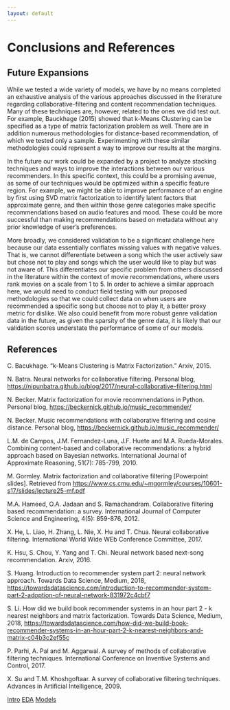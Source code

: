```yaml
---
layout: default
---
```


# Conclusions and References

## Future Expansions

While we tested a wide variety of models, we have by no means completed an exhaustive analysis of the various approaches discussed in the literature regarding collaborative-filtering and content recommendation techniques. Many of these techniques are, however, related to the ones we did test out. For example, Bauckhage (2015) showed that k-Means Clustering can be specified as a type of matrix factorization problem as well. There are in addition numerous methodologies for distance-based recommendation, of which we tested only a sample. Experimenting with these similar methodologies could represent a way to improve our results at the margins.

In the future our work could be expanded by a project to analyze stacking techniques and ways to improve the interactions between our various recommenders. In this specific context, this could be a promising avenue, as some of our techniques would be optimized within a specific feature region. For example, we might be able to improve performance of an engine by first using SVD matrix factorization to identify latent factors that approximate genre, and then within those genre categories make specific recommendations based on audio features and mood. These could be more successful than making recommendations based on metadata without any prior knowledge of user’s preferences.

More broadly, we considered validation to be a significant challenge here because our data essentially conflates missing values with negative values. That is, we cannot differentiate between a song which the user actively saw but chose not to play and songs which the user would like to play but was not aware of. This differentiates our specific problem from others discussed in the literature within the context of movie recommendations, where users rank movies on a scale from 1 to 5. In order to achieve a similar approach here, we would need to conduct field testing with our proposed methodologies so that we could collect data on when users are recommended a specific song but choose not to play it, a better proxy metric for dislike. We also could benefit from more robust genre validation data in the future, as given the sparsity of the genre data, it is likely that our validation scores understate the performance of some of our models.

## References
C. Bacukhage. “k-Means Clustering is Matrix Factorization.” Arxiv, 2015.

N. Batra. Neural networks for collaborative filtering. Personal blog, https://nipunbatra.github.io/blog/2017/neural-collaborative-filtering.html

N. Becker. Matrix factorization for movie recommendations in Python. Personal blog, https://beckernick.github.io/music_recommender/

N. Becker. Music recommendations with collaborative filtering and cosine distance. Personal blog, https://beckernick.github.io/music_recommender/

L.M. de Campos, J.M. Fernandez-Luna, J.F. Huete and M.A. Rueda-Morales. Combining content-based and collaborative recommendations: a hybrid approach based on Bayesian networks. International Journal of Approximate Reasoning, 51(7): 785-799, 2010.

M. Gormley. Matrix factorization and collaborative filtering [Powerpoint slides]. Retrieved from https://www.cs.cmu.edu/~mgormley/courses/10601-s17/slides/lecture25-mf.pdf

M.A. Hameed, O.A. Jadaan and S. Ramachandram. Collaborative filtering based recommendation: a survey. International Journal of Computer Science and Engineering, 4(5): 859-876, 2012.

X. He, L. Liao, H. Zhang, L. Nie, X. Hu and T. Chua. Neural collaborative filtering. International World Wide WEb Conference Committee, 2017.

K. Hsu, S. Chou, Y. Yang and T. Chi. Neural network based next-song recommendation. Arxiv, 2016.

S. Huang. Introduction to recommender system part 2: neural network approach. Towards Data Science, Medium, 2018, https://towardsdatascience.com/introduction-to-recommender-system-part-2-adoption-of-neural-network-831972c4cbf7

S. Li. How did we build book recommender systems in an hour part 2 - k nearest neighbors and matrix factorization. Towards Data Science, Medium, 2018, https://towardsdatascience.com/how-did-we-build-book-recommender-systems-in-an-hour-part-2-k-nearest-neighbors-and-matrix-c04b3c2ef55c

P. Parhi, A. Pal and M. Aggarwal. A survey of methods of collaborative filtering techniques. International Conference on Inventive Systems and Control, 2017.

X. Su and T.M. Khoshgoftaar. A survey of collaborative filtering techniques. Advances in Artificial Intelligence, 2009.

[Intro](./)
[EDA](./eda.md)
[Models](./models.md)
